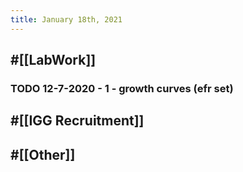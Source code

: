 ```yaml
---
title: January 18th, 2021
---
```


## #[[LabWork]] 
### TODO 12-7-2020 - 1 - growth curves (efr set)

## #[[IGG Recruitment]]

## 

## #[[Other]]

## 
